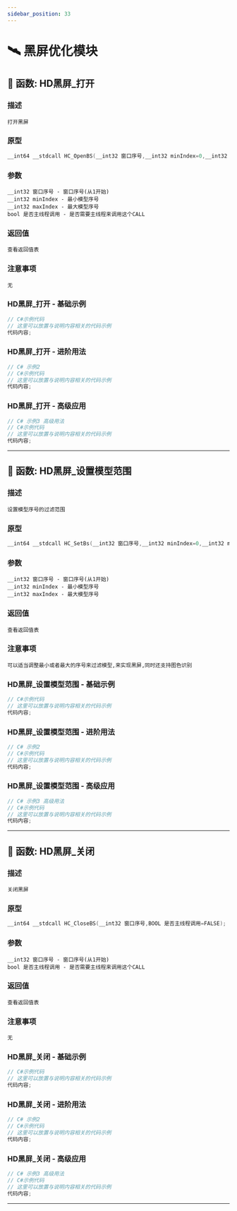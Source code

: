 ```yaml
---
sidebar_position: 33
---
```


# 🛰️ 黑屏优化模块
## 📌 函数: HD黑屏_打开
### 描述
```
打开黑屏
```
### 原型
```cpp
__int64 __stdcall HC_OpenBS(__int32 窗口序号,__int32 minIndex=0,__int32 maxIndex=0,BOOL 是否主线程调用=FALSE);
```
### 参数
```
__int32 窗口序号 - 窗口序号(从1开始)
__int32 minIndex - 最小模型序号
__int32 maxIndex - 最大模型序号
bool 是否主线程调用 - 是否需要主线程来调用这个CALL
```
### 返回值
```
查看返回值表
```
### 注意事项
```
无
```
### HD黑屏_打开 - 基础示例
```csharp
// C#示例代码
// 这里可以放置与说明内容相关的代码示例
代码内容;
```
### HD黑屏_打开 - 进阶用法
```csharp
// C# 示例2
// C#示例代码
// 这里可以放置与说明内容相关的代码示例
代码内容;
```
### HD黑屏_打开 - 高级应用
```csharp
// C# 示例3 高级用法
// C#示例代码
// 这里可以放置与说明内容相关的代码示例
代码内容;
```

---
## 📌 函数: HD黑屏_设置模型范围
### 描述
```
设置模型序号的过滤范围
```
### 原型
```cpp
__int64 __stdcall HC_SetBs(__int32 窗口序号,__int32 minIndex=0,__int32 maxIndex=0);
```
### 参数
```
__int32 窗口序号 - 窗口序号(从1开始)
__int32 minIndex - 最小模型序号
__int32 maxIndex - 最大模型序号
```
### 返回值
```
查看返回值表
```
### 注意事项
```
可以适当调整最小或者最大的序号来过滤模型,来实现黑屏,同时还支持图色识别
```
### HD黑屏_设置模型范围 - 基础示例
```csharp
// C#示例代码
// 这里可以放置与说明内容相关的代码示例
代码内容;
```
### HD黑屏_设置模型范围 - 进阶用法
```csharp
// C# 示例2
// C#示例代码
// 这里可以放置与说明内容相关的代码示例
代码内容;
```
### HD黑屏_设置模型范围 - 高级应用
```csharp
// C# 示例3 高级用法
// C#示例代码
// 这里可以放置与说明内容相关的代码示例
代码内容;
```

---
## 📌 函数: HD黑屏_关闭
### 描述
```
关闭黑屏
```
### 原型
```cpp
__int64 __stdcall HC_CloseBS(__int32 窗口序号,BOOL 是否主线程调用=FALSE);
```
### 参数
```
__int32 窗口序号 - 窗口序号(从1开始)
bool 是否主线程调用 - 是否需要主线程来调用这个CALL
```
### 返回值
```
查看返回值表
```
### 注意事项
```
无
```
### HD黑屏_关闭 - 基础示例
```csharp
// C#示例代码
// 这里可以放置与说明内容相关的代码示例
代码内容;
```
### HD黑屏_关闭 - 进阶用法
```csharp
// C# 示例2
// C#示例代码
// 这里可以放置与说明内容相关的代码示例
代码内容;
```
### HD黑屏_关闭 - 高级应用
```csharp
// C# 示例3 高级用法
// C#示例代码
// 这里可以放置与说明内容相关的代码示例
代码内容;
```

---
